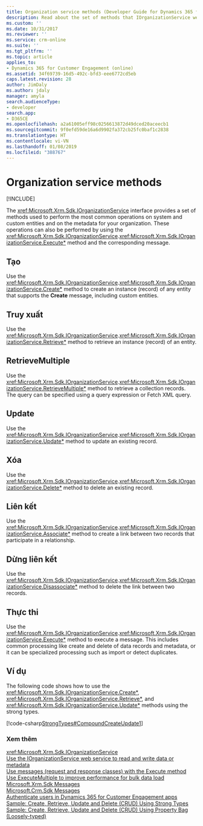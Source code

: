 ```yaml
---
title: Organization service methods (Developer Guide for Dynamics 365 for Customer Engagement)| MicrosoftDocs
description: Read about the set of methods that IOrganizationService web service provides that can be used to perform common operations like Create, Retrieve, RetrieveMultiple, Update and Delete on system and custom entities and on the metadata for your organization
ms.custom: ''
ms.date: 10/31/2017
ms.reviewer: ''
ms.service: crm-online
ms.suite: ''
ms.tgt_pltfrm: ''
ms.topic: article
applies_to:
- Dynamics 365 for Customer Engagement (online)
ms.assetid: 34f69739-16d5-492c-bfd3-eee6772cd5eb
caps.latest.revision: 28
author: JimDaly
ms.author: jdaly
manager: amyla
search.audienceType:
- developer
search.app:
- D365CE
ms.openlocfilehash: a2a61005eff98c0256613872d49dced20aceecb1
ms.sourcegitcommit: 9f0efd59de16a6d9902fa372cb25fc0baf1c2838
ms.translationtype: HT
ms.contentlocale: vi-VN
ms.lasthandoff: 01/08/2019
ms.locfileid: "388767"
---
```

# <a name="organization-service-methods"></a>Organization service methods

[!INCLUDE[](../../includes/cc_applies_to_update_9_0_0.md)]

The <xref:Microsoft.Xrm.Sdk.IOrganizationService> interface provides a set of methods used to perform the most common operations on system and custom entities and on the metadata for your organization. These operations can also be performed by using the <xref:Microsoft.Xrm.Sdk.IOrganizationService>.<xref:Microsoft.Xrm.Sdk.IOrganizationService.Execute*> method and the corresponding message.  
  
## <a name="create"></a>Tạo  
 Use the <xref:Microsoft.Xrm.Sdk.IOrganizationService>.<xref:Microsoft.Xrm.Sdk.IOrganizationService.Create*> method to create an instance (record) of any entity that supports the **Create** message, including custom entities.  
  
## <a name="retrieve"></a>Truy xuất  
 Use the <xref:Microsoft.Xrm.Sdk.IOrganizationService>.<xref:Microsoft.Xrm.Sdk.IOrganizationService.Retrieve*> method to retrieve an instance (record) of an entity.  
  
## <a name="retrievemultiple"></a>RetrieveMultiple  
 Use the <xref:Microsoft.Xrm.Sdk.IOrganizationService>.<xref:Microsoft.Xrm.Sdk.IOrganizationService.RetrieveMultiple*> method to retrieve a collection records. The query can be specified using a query expression or Fetch XML query.  
  
## <a name="update"></a>Update  
 Use the <xref:Microsoft.Xrm.Sdk.IOrganizationService>.<xref:Microsoft.Xrm.Sdk.IOrganizationService.Update*> method to update an existing record.  
  
## <a name="delete"></a>Xóa  
 Use the <xref:Microsoft.Xrm.Sdk.IOrganizationService>.<xref:Microsoft.Xrm.Sdk.IOrganizationService.Delete*> method to delete an existing record.  
  
## <a name="associate"></a>Liên kết  
 Use the <xref:Microsoft.Xrm.Sdk.IOrganizationService>.<xref:Microsoft.Xrm.Sdk.IOrganizationService.Associate*> method to create a link between two records that participate in a relationship.  
  
## <a name="disassociate"></a>Dừng liên kết  
 Use the <xref:Microsoft.Xrm.Sdk.IOrganizationService>.<xref:Microsoft.Xrm.Sdk.IOrganizationService.Disassociate*> method to delete the link between two records.  
  
## <a name="execute"></a>Thực thi  
 Use the <xref:Microsoft.Xrm.Sdk.IOrganizationService>.<xref:Microsoft.Xrm.Sdk.IOrganizationService.Execute*> method to execute a message. This includes common processing like create and delete of data records and metadata, or it can be specialized processing such as import or detect duplicates.  
  
## <a name="example"></a>Ví dụ  
 The following code shows how to use the <xref:Microsoft.Xrm.Sdk.IOrganizationService.Create*>, <xref:Microsoft.Xrm.Sdk.IOrganizationService.Retrieve*>, and <xref:Microsoft.Xrm.Sdk.IOrganizationService.Update*> methods using the strong types.  
  
 [!code-csharp[StrongTypes#CompoundCreateUpdate1](../../snippets/csharp/CRMV8/strongtypes/cs/compoundcreateupdate1.cs#compoundcreateupdate1)]  
  
### <a name="see-also"></a>Xem thêm  
<xref:Microsoft.Xrm.Sdk.IOrganizationService><br />
 [Use the IOrganizationService web service to read and write data or metadata](use-organization-service-read-write-data-metadata.md)<br />
 [Use messages (request and response classes) with the Execute method](use-messages-request-response-classes-execute-method.md)<br />
 [Use ExecuteMultiple to improve performance for bulk data load](use-executemultiple-improve-performance-bulk-data-load.md)<br />
 [Microsoft.Xrm.Sdk Messages](xrm-messages-organization-service.md)<br />
 [Microsoft.Crm.Sdk Messages](organization-service-messages.md)<br />
 [Authenticate users in Dynamics 365 for Customer Engagement apps](../authenticate-users.md)<br />
 [Sample: Create, Retrieve, Update and Delete (CRUD) Using Strong Types](sample-create-retrieve-update-delete-records-early-bound.md)<br />
 [Sample: Create, Retrieve, Update and Delete (CRUD) Using Property Bag (Loosely-typed)](sample-create-retrieve-update-delete-late-bound.md)
